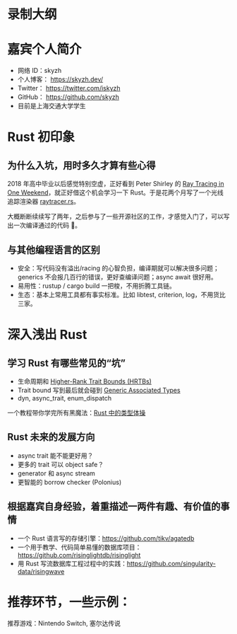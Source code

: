 # 录制大纲

# 嘉宾个人简介
  - 网络 ID：skyzh
  - 个人博客： https://skyzh.dev/
  - Twitter： https://twitter.com/iskyzh
  - GitHub： https://github.com/skyzh
  - 目前是上海交通大学学生

# Rust 初印象

## 为什么入坑，用时多久才算有些心得

2018 年高中毕业以后感觉特别空虚，正好看到 Peter Shirley 的 [Ray Tracing in One Weekend](https://raytracing.github.io/books/RayTracingInOneWeekend.html)，就正好借这个机会学习一下 Rust。于是花两个月写了一个光线追踪渲染器 [raytracer.rs](https://github.com/skyzh/raytracer.rs)。

大概断断续续写了两年，之后参与了一些开源社区的工作，才感觉入门了，可以写出一次编译通过的代码 🤣。

## 与其他编程语言的区别

- 安全：写代码没有溢出/racing 的心智负担，编译期就可以解决很多问题；generics 不会报几百行的错误，更好查编译问题；async await 很好用。
- 易用性：rustup / cargo build 一把梭，不用折腾工具链。
- 生态：基本上常用工具都有事实标准。比如 libtest, criterion, log，不用货比三家。

# 深入浅出 Rust

## 学习 Rust 有哪些常见的“坑”

* 生命周期和 [Higher-Rank Trait Bounds (HRTBs)](https://doc.rust-lang.org/nomicon/hrtb.html)
* Trait bound 写到最后就会碰到 [Generic Associated Types](https://blog.rust-lang.org/2021/08/03/GATs-stabilization-push.html)
* dyn, async_trait, enum_dispatch

一个教程带你学完所有黑魔法：[Rust 中的类型体操](https://github.com/skyzh/type-exercise-in-rust)

## Rust 未来的发展方向

* async trait 能不能更好用？
* 更多的 trait 可以 object safe？
* generator 和 async stream
* 更智能的 borrow checker (Polonius)

## 根据嘉宾自身经验，着重描述一两件有趣、有价值的事情

- 一个 Rust 语言写的存储引擎：https://github.com/tikv/agatedb
- 一个用于教学、代码简单易懂的数据库项目：https://github.com/risinglightdb/risinglight
- 用 Rust 写流数据库工程过程中的实践：https://github.com/singularity-data/risingwave

# 推荐环节，一些示例：

推荐游戏：Nintendo Switch, 塞尔达传说
